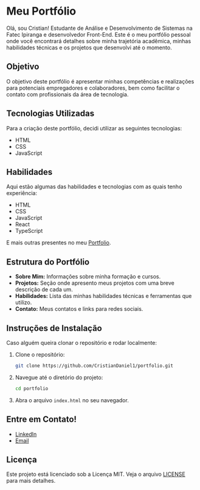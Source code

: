 # Meu Portfólio

Olá, sou Cristian! Estudante de Análise e Desenvolvimento de Sistemas na Fatec Ipiranga e desenvolvedor Front-End. Este é o meu portfólio pessoal onde você encontrará detalhes sobre minha trajetória acadêmica, minhas habilidades técnicas e os projetos que desenvolvi até o momento.

## Objetivo

O objetivo deste portfólio é apresentar minhas competências e realizações para potenciais empregadores e colaboradores, bem como facilitar o contato com profissionais da área de tecnologia.

## Tecnologias Utilizadas

Para a criação deste portfólio, decidi utilizar as seguintes tecnologias:

- HTML
- CSS
- JavaScript

## Habilidades

Aqui estão algumas das habilidades e tecnologias com as quais tenho experiência:

- HTML
- CSS
- JavaScript
- React
- TypeScript

E mais outras presentes no meu [Portfolio](https://cristiandaniel1.github.io/portfolio/).

## Estrutura do Portfólio

- **Sobre Mim:** Informações sobre minha formação e cursos.
- **Projetos:** Seção onde apresento meus projetos com uma breve descrição de cada um.
- **Habilidades:** Lista das minhas habilidades técnicas e ferramentas que utilizo.
- **Contato:** Meus contatos e links para redes sociais.

## Instruções de Instalação

Caso alguém queira clonar o repositório e rodar localmente:

1. Clone o repositório:
   ```sh
   git clone https://github.com/CristianDaniel1/portfolio.git
   ```
2. Navegue até o diretório do projeto:
   ```sh
   cd portfolio
   ```
3. Abra o arquivo `index.html` no seu navegador.

## Entre em Contato!

- [LinkedIn](https://www.linkedin.com/in/cristiandaniel1)
- [Email](mailto:cristiandaniel.1050@gmail.com)

## Licença

Este projeto está licenciado sob a Licença MIT. Veja o arquivo [LICENSE](LICENSE) para mais detalhes.

